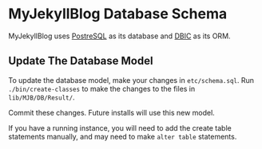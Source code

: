 # MyJekyllBlog Database Schema

MyJekyllBlog uses [PostreSQL](https://www.postgresql.org/docs/13/) as its database and [DBIC](https://metacpan.org/pod/DBIx::Class) as its ORM.

## Update The Database Model

To update the database model, make your changes in `etc/schema.sql`.  Run `./bin/create-classes` to make the changes to the files in `lib/MJB/DB/Result/`.

Commit these changes.  Future installs will use this new model.

If you have a running instance, you will need to add the create table statements manually, and may need to make `alter table` statements.
